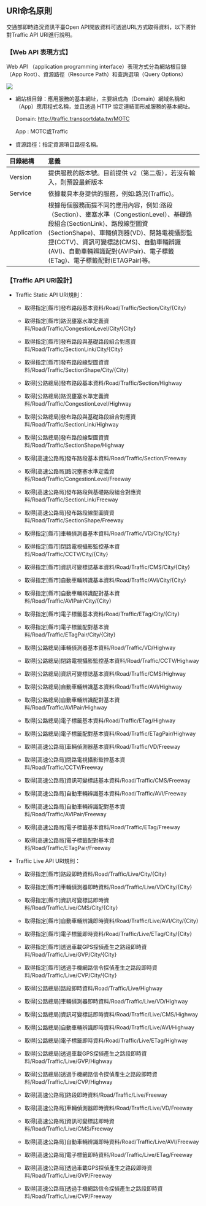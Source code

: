 ## URI命名原則


交通部即時路況資訊平臺Open API開放資料可透過URL方式取得資料，以下將針對Traffic API URI進行說明。

###  【Web API 表現方式】
   Web API （application programming interface）表現方式分為網站根目錄（App Root）、資源路徑（Resource Path）和查詢選項（Query Options）
   
   
   ![ ](https://ptx.transportdata.tw/PTX/Content/Images/sample_06.jpg)



- 網站根目錄：應用服務的基本網址，主要組成為（Domain）網域名稱和（App）應用程式名稱，並且透過 HTTP 協定連結而形成服務的基本網址。

    Domain: http://traffic.transportdata.tw/MOTC

     App : MOTC或Traffic
     
- 資源路徑：指定資源項目路徑名稱。
 

| 目錄結構 |  意義  |
| :-- | :-------- |
|  Version|提供服務的版本號。目前提供 v2（第二版），若沒有輸入，則預設最新版本 |
| Service|依據載具本身提供的服務，例如:路況(Traffic)。|
| Application| 根據每個服務而提不同的應用內容，例如:路段（Section）、壅塞水準（CongestionLevel）、基礎路段組合(SectionLink)、路段線型圖資(SectionShape)、車輛偵測器(VD)、閉路電視攝影監控(CCTV)、資訊可變標誌(CMS)、自動車輛辨識(AVI)、自動車輛辨識配對(AVIPair)、電子標籤(ETag)、電子標籤配對(ETAGPair)等。|


###  【Traffic API URI設計】 

- Traffic Static API URI規則：
   + 取得指定[縣市]發布路段基本資料/Road/Traffic/Section/City/{City}
   + 取得指定[縣市]路況壅塞水準定義資料/Road/Traffic/CongestionLevel/City/{City}
   + 取得指定[縣市]發布路段與基礎路段組合對應資料/Road/Traffic/SectionLink/City/{City}
   + 取得指定[縣市]發布路段線型圖資資料/Road/Traffic/SectionShape/City/{City}
   
   + 取得[公路總局]發布路段基本資料/Road/Traffic/Section/Highway
   + 取得[公路總局]路況壅塞水準定義資料/Road/Traffic/CongestionLevel/Highway
   + 取得[公路總局]發布路段與基礎路段組合對應資料/Road/Traffic/SectionLink/Highway
   + 取得[公路總局]發布路段線型圖資資料/Road/Traffic/SectionShape/Highway
   
   + 取得[高速公路局]發布路段基本資料/Road/Traffic/Section/Freeway
   + 取得[高速公路局]路況壅塞水準定義資料/Road/Traffic/CongestionLevel/Freeway
   + 取得[高速公路局]發布路段與基礎路段組合對應資料/Road/Traffic/SectionLink/Freeway
   + 取得[高速公路局]發布路段線型圖資資料/Road/Traffic/SectionShape/Freeway

   + 取得指定[縣市]車輛偵測器基本資料/Road/Traffic/VD/City/{City}
   + 取得指定[縣市]閉路電視攝影監控基本資料/Road/Traffic/CCTV/City/{City}
   + 取得指定[縣市]資訊可變標誌基本資料/Road/Traffic/CMS/City/{City}
   + 取得指定[縣市]自動車輛辨識基本資料/Road/Traffic/AVI/City/{City}
   + 取得指定[縣市]自動車輛辨識配對基本資料/Road/Traffic/AVIPair/City/{City}
   + 取得指定[縣市]電子標籤基本資料/Road/Traffic/ETag/City/{City}
   + 取得指定[縣市]電子標籤配對基本資料/Road/Traffic/ETagPair/City/{City}

   + 取得[公路總局]車輛偵測器基本資料/Road/Traffic/VD/Highway
   + 取得[公路總局]閉路電視攝影監控基本資料/Road/Traffic/CCTV/Highway
   + 取得[公路總局]資訊可變標誌基本資料/Road/Traffic/CMS/Highway
   + 取得[公路總局]自動車輛辨識基本資料/Road/Traffic/AVI/Highway
   + 取得[公路總局]自動車輛辨識配對基本資料/Road/Traffic/AVIPair/Highway
   + 取得[公路總局]電子標籤基本資料/Road/Traffic/ETag/Highway
   + 取得[公路總局]電子標籤配對基本資料/Road/Traffic/ETagPair/Highway

   + 取得[高速公路局]車輛偵測器基本資料/Road/Traffic/VD/Freeway
   + 取得[高速公路局]閉路電視攝影監控基本資料/Road/Traffic/CCTV/Freeway
   + 取得[高速公路局]資訊可變標誌基本資料/Road/Traffic/CMS/Freeway
   + 取得[高速公路局]自動車輛辨識基本資料/Road/Traffic/AVI/Freeway
   + 取得[高速公路局]自動車輛辨識配對基本資料/Road/Traffic/AVIPair/Freeway
   + 取得[高速公路局]電子標籤基本資料/Road/Traffic/ETag/Freeway
   + 取得[高速公路局]電子標籤配對基本資料/Road/Traffic/ETagPair/Freeway



- Traffic Live API URI規則：
   + 取得指定[縣市]路段即時資料/Road/Traffic/Live/City/{City}
   + 取得指定[縣市]車輛偵測器即時資料/Road/Traffic/Live/VD/City/{City}
   + 取得指定[縣市]資訊可變標誌即時資料/Road/Traffic/Live/CMS/City/{City}
   + 取得指定[縣市]自動車輛辨識即時資料/Road/Traffic/Live/AVI/City/{City}
   + 取得指定[縣市]電子標籤即時資料/Road/Traffic/Live/ETag/City/{City}
   + 取得指定[縣市]透過車載GPS探偵產生之路段即時資料/Road/Traffic/Live/GVP/City/{City}
   + 取得指定[縣市]透過手機網路信令探偵產生之路段即時資料/Road/Traffic/Live/CVP/City/{City}
   
   + 取得[公路總局]路段即時資料/Road/Traffic/Live/Highway
   + 取得[公路總局]車輛偵測器即時資料/Road/Traffic/Live/VD/Highway
   + 取得[公路總局]資訊可變標誌即時資料/Road/Traffic/Live/CMS/Highway
   + 取得[公路總局]自動車輛辨識即時資料/Road/Traffic/Live/AVI/Highway
   + 取得[公路總局]電子標籤即時資料/Road/Traffic/Live/ETag/Highway
   + 取得[公路總局]透過車載GPS探偵產生之路段即時資料/Road/Traffic/Live/GVP/Highway
   + 取得[公路總局]透過手機網路信令探偵產生之路段即時資料/Road/Traffic/Live/CVP/Highway
   
   + 取得[高速公路局]路段即時資料/Road/Traffic/Live/Freeway
   + 取得[高速公路局]車輛偵測器即時資料/Road/Traffic/Live/VD/Freeway
   + 取得[高速公路局]資訊可變標誌即時資料/Road/Traffic/Live/CMS/Freeway
   + 取得[高速公路局]自動車輛辨識即時資料/Road/Traffic/Live/AVI/Freeway
   + 取得[高速公路局]電子標籤即時資料/Road/Traffic/Live/ETag/Freeway
   + 取得[高速公路局]透過車載GPS探偵產生之路段即時資料/Road/Traffic/Live/GVP/Freeway
   + 取得[高速公路局]透過手機網路信令探偵產生之路段即時資料/Road/Traffic/Live/CVP/Freeway



